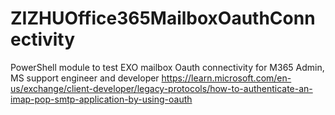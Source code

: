 # ZIZHUOffice365MailboxOauthConnectivity
PowerShell module to test EXO mailbox Oauth connectivity for M365 Admin, MS support engineer and developer
https://learn.microsoft.com/en-us/exchange/client-developer/legacy-protocols/how-to-authenticate-an-imap-pop-smtp-application-by-using-oauth
